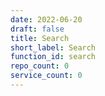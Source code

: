 ```yaml
---
date: 2022-06-20
draft: false
title: Search
short_label: Search
function_id: search
repo_count: 0
service_count: 0
---
```



